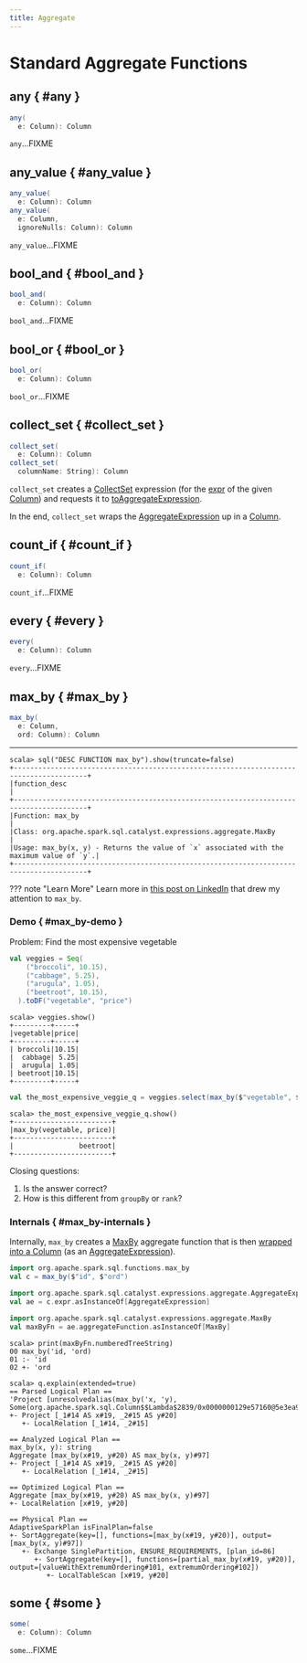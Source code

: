 ```yaml
---
title: Aggregate
---
```


# Standard Aggregate Functions

## any { #any }

```scala
any(
  e: Column): Column
```

`any`...FIXME

## any_value { #any_value }

```scala
any_value(
  e: Column): Column
any_value(
  e: Column,
  ignoreNulls: Column): Column
```

`any_value`...FIXME

## bool_and { #bool_and }

```scala
bool_and(
  e: Column): Column
```

`bool_and`...FIXME

## bool_or { #bool_or }

```scala
bool_or(
  e: Column): Column
```

`bool_or`...FIXME

## collect_set { #collect_set }

```scala
collect_set(
  e: Column): Column
collect_set(
  columnName: String): Column
```

`collect_set` creates a [CollectSet](../expressions/CollectSet.md) expression (for the [expr](../Column.md#expr) of the given [Column](../Column.md)) and requests it to [toAggregateExpression](../expressions/AggregateFunction.md#toAggregateExpression).

In the end, `collect_set` wraps the [AggregateExpression](../expressions/AggregateExpression.md) up in a [Column](../Column.md).

## count_if { #count_if }

```scala
count_if(
  e: Column): Column
```

`count_if`...FIXME

## every { #every }

```scala
every(
  e: Column): Column
```

`every`...FIXME

## max_by { #max_by }

```scala
max_by(
  e: Column,
  ord: Column): Column
```

---

```text
scala> sql("DESC FUNCTION max_by").show(truncate=false)
+----------------------------------------------------------------------------------------+
|function_desc                                                                           |
+----------------------------------------------------------------------------------------+
|Function: max_by                                                                        |
|Class: org.apache.spark.sql.catalyst.expressions.aggregate.MaxBy                        |
|Usage: max_by(x, y) - Returns the value of `x` associated with the maximum value of `y`.|
+----------------------------------------------------------------------------------------+
```

??? note "Learn More"
    Learn more in [this post on LinkedIn](https://www.linkedin.com/posts/jaceklaskowski_dataengineering-sql-activity-7180976392119959555-urz6/) that drew my attention to `max_by`.

### Demo { #max_by-demo }

Problem: Find the most expensive vegetable

```scala
val veggies = Seq(
    ("broccoli", 10.15),
    ("cabbage", 5.25),
    ("arugula", 1.05),
    ("beetroot", 10.15),
  ).toDF("vegetable", "price")
```

```text
scala> veggies.show()
+---------+-----+
|vegetable|price|
+---------+-----+
| broccoli|10.15|
|  cabbage| 5.25|
|  arugula| 1.05|
| beetroot|10.15|
+---------+-----+
```

```scala
val the_most_expensive_veggie_q = veggies.select(max_by($"vegetable", $"price"))
```

```text
scala> the_most_expensive_veggie_q.show()
+------------------------+
|max_by(vegetable, price)|
+------------------------+
|                beetroot|
+------------------------+
```

Closing questions:

1. Is the answer correct?
1. How is this different from `groupBy` or `rank`?

### Internals { #max_by-internals }

Internally, `max_by` creates a [MaxBy](../expressions/MaxBy.md) aggregate function that is then [wrapped into a Column](../standard-functions/index.md#withAggregateFunction) (as an [AggregateExpression](../expressions/AggregateExpression.md)).

```scala
import org.apache.spark.sql.functions.max_by
val c = max_by($"id", $"ord")
```

```scala
import org.apache.spark.sql.catalyst.expressions.aggregate.AggregateExpression
val ae = c.expr.asInstanceOf[AggregateExpression]
```

```scala
import org.apache.spark.sql.catalyst.expressions.aggregate.MaxBy
val maxByFn = ae.aggregateFunction.asInstanceOf[MaxBy]
```

```text
scala> print(maxByFn.numberedTreeString)
00 max_by('id, 'ord)
01 :- 'id
02 +- 'ord
```

```text
scala> q.explain(extended=true)
== Parsed Logical Plan ==
'Project [unresolvedalias(max_by('x, 'y), Some(org.apache.spark.sql.Column$$Lambda$2839/0x0000000129e57160@5e3ea926))]
+- Project [_1#14 AS x#19, _2#15 AS y#20]
   +- LocalRelation [_1#14, _2#15]

== Analyzed Logical Plan ==
max_by(x, y): string
Aggregate [max_by(x#19, y#20) AS max_by(x, y)#97]
+- Project [_1#14 AS x#19, _2#15 AS y#20]
   +- LocalRelation [_1#14, _2#15]

== Optimized Logical Plan ==
Aggregate [max_by(x#19, y#20) AS max_by(x, y)#97]
+- LocalRelation [x#19, y#20]

== Physical Plan ==
AdaptiveSparkPlan isFinalPlan=false
+- SortAggregate(key=[], functions=[max_by(x#19, y#20)], output=[max_by(x, y)#97])
   +- Exchange SinglePartition, ENSURE_REQUIREMENTS, [plan_id=86]
      +- SortAggregate(key=[], functions=[partial_max_by(x#19, y#20)], output=[valueWithExtremumOrdering#101, extremumOrdering#102])
         +- LocalTableScan [x#19, y#20]
```

## some { #some }

```scala
some(
  e: Column): Column
```

`some`...FIXME

<!---
## Review Me

=== [[grouping]] `grouping` Aggregate Function

[source, scala]
----
grouping(e: Column): Column
grouping(columnName: String): Column  // <1>
----
<1> Calls the first `grouping` with `columnName` as a `Column`

`grouping` is an aggregate function that indicates whether a specified column is aggregated or not and:

* returns `1` if the column is in a subtotal and is `NULL`
* returns `0` if the underlying value is `NULL` or any other value

NOTE: `grouping` can only be used with [cube](../aggregations/index.md#cube), [rollup](../aggregations/index.md#rollup) or `GROUPING SETS` multi-dimensional aggregate operators (and is verified when CheckAnalysis.md#Grouping[`Analyzer` does check analysis]).

From [Hive's documentation about Grouping__ID function](https://cwiki.apache.org/confluence/display/Hive/Enhanced&#43;Aggregation%2C&#43;Cube%2C&#43;Grouping&#43;and&#43;Rollup#EnhancedAggregation,Cube,GroupingandRollup-Grouping\_\_IDfunction) (that can somehow help to understand `grouping`):

> When aggregates are displayed for a column its value is `null`. This may conflict in case the column itself has some `null` values. There needs to be some way to identify `NULL` in column, which means aggregate and `NULL` in column, which means value. `GROUPING__ID` function is the solution to that.

```text
val tmpWorkshops = Seq(
  ("Warsaw", 2016, 2),
  ("Toronto", 2016, 4),
  ("Toronto", 2017, 1)).toDF("city", "year", "count")

// there seems to be a bug with nulls
// and so the need for the following union
val cityNull = Seq(
  (null.asInstanceOf[String], 2016, 2)).toDF("city", "year", "count")

val workshops = tmpWorkshops union cityNull

scala> workshops.show
+-------+----+-----+
|   city|year|count|
+-------+----+-----+
| Warsaw|2016|    2|
|Toronto|2016|    4|
|Toronto|2017|    1|
|   null|2016|    2|
+-------+----+-----+

val q = workshops
  .cube("city", "year")
  .agg(grouping("city"), grouping("year")) // <-- grouping here
  .sort($"city".desc_nulls_last, $"year".desc_nulls_last)

scala> q.show
+-------+----+--------------+--------------+
|   city|year|grouping(city)|grouping(year)|
+-------+----+--------------+--------------+
| Warsaw|2016|             0|             0|
| Warsaw|null|             0|             1|
|Toronto|2017|             0|             0|
|Toronto|2016|             0|             0|
|Toronto|null|             0|             1|
|   null|2017|             1|             0|
|   null|2016|             1|             0|
|   null|2016|             0|             0|  <-- null is city
|   null|null|             0|             1|  <-- null is city
|   null|null|             1|             1|
+-------+----+--------------+--------------+
```

Internally, `grouping` creates a [Column](Column.md) with `Grouping` expression.

```text
val q = workshops.cube("city", "year").agg(grouping("city"))
scala> println(q.queryExecution.logical)
'Aggregate [cube(city#182, year#183)], [city#182, year#183, grouping('city) AS grouping(city)#705]
+- Union
   :- Project [_1#178 AS city#182, _2#179 AS year#183, _3#180 AS count#184]
   :  +- LocalRelation [_1#178, _2#179, _3#180]
   +- Project [_1#192 AS city#196, _2#193 AS year#197, _3#194 AS count#198]
      +- LocalRelation [_1#192, _2#193, _3#194]

scala> println(q.queryExecution.analyzed)
Aggregate [city#724, year#725, spark_grouping_id#721], [city#724, year#725, cast((shiftright(spark_grouping_id#721, 1) & 1) as tinyint) AS grouping(city)#720]
+- Expand [List(city#182, year#183, count#184, city#722, year#723, 0), List(city#182, year#183, count#184, city#722, null, 1), List(city#182, year#183, count#184, null, year#723, 2), List(city#182, year#183, count#184, null, null, 3)], [city#182, year#183, count#184, city#724, year#725, spark_grouping_id#721]
   +- Project [city#182, year#183, count#184, city#182 AS city#722, year#183 AS year#723]
      +- Union
         :- Project [_1#178 AS city#182, _2#179 AS year#183, _3#180 AS count#184]
         :  +- LocalRelation [_1#178, _2#179, _3#180]
         +- Project [_1#192 AS city#196, _2#193 AS year#197, _3#194 AS count#198]
            +- LocalRelation [_1#192, _2#193, _3#194]
```

NOTE: `grouping` was added to Spark SQL in https://issues.apache.org/jira/browse/SPARK-12706[[SPARK-12706\] support grouping/grouping_id function together group set].

=== [[grouping_id]] `grouping_id` Aggregate Function

[source, scala]
----
grouping_id(cols: Column*): Column
grouping_id(colName: String, colNames: String*): Column // <1>
----
<1> Calls the first `grouping_id` with `colName` and `colNames` as objects of type `Column`

`grouping_id` is an aggregate function that computes the level of grouping:

* `0` for combinations of each column
* `1` for subtotals of column 1
* `2` for subtotals of column 2
* And so on&hellip;

[source, scala]
----
val tmpWorkshops = Seq(
  ("Warsaw", 2016, 2),
  ("Toronto", 2016, 4),
  ("Toronto", 2017, 1)).toDF("city", "year", "count")

// there seems to be a bug with nulls
// and so the need for the following union
val cityNull = Seq(
  (null.asInstanceOf[String], 2016, 2)).toDF("city", "year", "count")

val workshops = tmpWorkshops union cityNull

scala> workshops.show
+-------+----+-----+
|   city|year|count|
+-------+----+-----+
| Warsaw|2016|    2|
|Toronto|2016|    4|
|Toronto|2017|    1|
|   null|2016|    2|
+-------+----+-----+

val query = workshops
  .cube("city", "year")
  .agg(grouping_id()) // <-- all grouping columns used
  .sort($"city".desc_nulls_last, $"year".desc_nulls_last)
scala> query.show
+-------+----+-------------+
|   city|year|grouping_id()|
+-------+----+-------------+
| Warsaw|2016|            0|
| Warsaw|null|            1|
|Toronto|2017|            0|
|Toronto|2016|            0|
|Toronto|null|            1|
|   null|2017|            2|
|   null|2016|            2|
|   null|2016|            0|
|   null|null|            1|
|   null|null|            3|
+-------+----+-------------+

scala> spark.catalog.listFunctions.filter(_.name.contains("grouping_id")).show(false)
+-----------+--------+-----------+----------------------------------------------------+-----------+
|name       |database|description|className                                           |isTemporary|
+-----------+--------+-----------+----------------------------------------------------+-----------+
|grouping_id|null    |null       |org.apache.spark.sql.catalyst.expressions.GroupingID|true       |
+-----------+--------+-----------+----------------------------------------------------+-----------+

// bin function gives the string representation of the binary value of the given long column
scala> query.withColumn("bitmask", bin($"grouping_id()")).show
+-------+----+-------------+-------+
|   city|year|grouping_id()|bitmask|
+-------+----+-------------+-------+
| Warsaw|2016|            0|      0|
| Warsaw|null|            1|      1|
|Toronto|2017|            0|      0|
|Toronto|2016|            0|      0|
|Toronto|null|            1|      1|
|   null|2017|            2|     10|
|   null|2016|            2|     10|
|   null|2016|            0|      0|  <-- null is city
|   null|null|            3|     11|
|   null|null|            1|      1|
+-------+----+-------------+-------+
----

The list of columns of `grouping_id` should match grouping columns (in `cube` or `rollup`) exactly, or empty which means all the grouping columns (which is exactly what the function expects).

NOTE: `grouping_id` can only be used with [cube](../aggregations/index.md#cube), [rollup](../aggregations/index.md#rollup) or `GROUPING SETS` multi-dimensional aggregate operators (and is verified when CheckAnalysis.md#GroupingID[`Analyzer` does check analysis]).

NOTE: Spark SQL's `grouping_id` function is known as `grouping__id` in Hive.

From [Hive's documentation about Grouping__ID function](https://cwiki.apache.org/confluence/display/Hive/Enhanced&#43;Aggregation%2C&#43;Cube%2C&#43;Grouping&#43;and&#43;Rollup#EnhancedAggregation,Cube,GroupingandRollup-Grouping\_\_IDfunction):

> When aggregates are displayed for a column its value is `null`. This may conflict in case the column itself has some `null` values. There needs to be some way to identify `NULL` in column, which means aggregate and `NULL` in column, which means value. `GROUPING__ID` function is the solution to that.

Internally, `grouping_id()` creates a [Column](Column.md) with `GroupingID` unevaluable expression.

```text
// workshops dataset was defined earlier
val q = workshops
  .cube("city", "year")
  .agg(grouping_id())

// grouping_id function is spark_grouping_id virtual column internally
// that is resolved during analysis - see Analyzed Logical Plan
scala> q.explain(true)
== Parsed Logical Plan ==
'Aggregate [cube(city#182, year#183)], [city#182, year#183, grouping_id() AS grouping_id()#742]
+- Union
   :- Project [_1#178 AS city#182, _2#179 AS year#183, _3#180 AS count#184]
   :  +- LocalRelation [_1#178, _2#179, _3#180]
   +- Project [_1#192 AS city#196, _2#193 AS year#197, _3#194 AS count#198]
      +- LocalRelation [_1#192, _2#193, _3#194]

== Analyzed Logical Plan ==
city: string, year: int, grouping_id(): int
Aggregate [city#757, year#758, spark_grouping_id#754], [city#757, year#758, spark_grouping_id#754 AS grouping_id()#742]
+- Expand [List(city#182, year#183, count#184, city#755, year#756, 0), List(city#182, year#183, count#184, city#755, null, 1), List(city#182, year#183, count#184, null, year#756, 2), List(city#182, year#183, count#184, null, null, 3)], [city#182, year#183, count#184, city#757, year#758, spark_grouping_id#754]
   +- Project [city#182, year#183, count#184, city#182 AS city#755, year#183 AS year#756]
      +- Union
         :- Project [_1#178 AS city#182, _2#179 AS year#183, _3#180 AS count#184]
         :  +- LocalRelation [_1#178, _2#179, _3#180]
         +- Project [_1#192 AS city#196, _2#193 AS year#197, _3#194 AS count#198]
            +- LocalRelation [_1#192, _2#193, _3#194]

== Optimized Logical Plan ==
Aggregate [city#757, year#758, spark_grouping_id#754], [city#757, year#758, spark_grouping_id#754 AS grouping_id()#742]
+- Expand [List(city#755, year#756, 0), List(city#755, null, 1), List(null, year#756, 2), List(null, null, 3)], [city#757, year#758, spark_grouping_id#754]
   +- Union
      :- LocalRelation [city#755, year#756]
      +- LocalRelation [city#755, year#756]

== Physical Plan ==
*HashAggregate(keys=[city#757, year#758, spark_grouping_id#754], functions=[], output=[city#757, year#758, grouping_id()#742])
+- Exchange hashpartitioning(city#757, year#758, spark_grouping_id#754, 200)
   +- *HashAggregate(keys=[city#757, year#758, spark_grouping_id#754], functions=[], output=[city#757, year#758, spark_grouping_id#754])
      +- *Expand [List(city#755, year#756, 0), List(city#755, null, 1), List(null, year#756, 2), List(null, null, 3)], [city#757, year#758, spark_grouping_id#754]
         +- Union
            :- LocalTableScan [city#755, year#756]
            +- LocalTableScan [city#755, year#756]
```

NOTE: `grouping_id` was added to Spark SQL in https://issues.apache.org/jira/browse/SPARK-12706[[SPARK-12706\] support grouping/grouping_id function together group set].
-->
